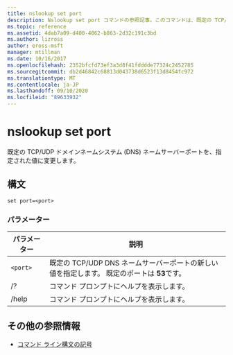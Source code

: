 ```yaml
---
title: nslookup set port
description: Nslookup set port コマンドの参照記事。このコマンドは、既定の TCP/UDP ドメインネームシステム (DNS) ネームサーバーポートを、指定された値に変更します。
ms.topic: reference
ms.assetid: 4dab7a09-d400-4062-b863-2d32c191c3bd
ms.author: lizross
author: eross-msft
manager: mtillman
ms.date: 10/16/2017
ms.openlocfilehash: 2352bfcfd73ef3a3d8f41fdddde77324c2452785
ms.sourcegitcommit: db2d46842c68813d043738d6523f13d8454fc972
ms.translationtype: MT
ms.contentlocale: ja-JP
ms.lasthandoff: 09/10/2020
ms.locfileid: "89633932"
---
```

# <a name="nslookup-set-port"></a>nslookup set port

既定の TCP/UDP ドメインネームシステム (DNS) ネームサーバーポートを、指定された値に変更します。

## <a name="syntax"></a>構文

```
set port=<port>
```

### <a name="parameters"></a>パラメーター

| パラメーター | 説明 |
| ---------- | ---------- |
| `<port>` | 既定の TCP/UDP DNS ネームサーバーポートの新しい値を指定します。 既定のポートは **53**です。 |
| /? | コマンド プロンプトにヘルプを表示します。 |
| /help | コマンド プロンプトにヘルプを表示します。 |

## <a name="additional-references"></a>その他の参照情報

- [コマンド ライン構文の記号](command-line-syntax-key.md)
